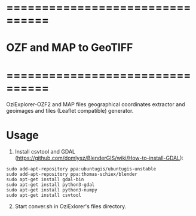 # ================================
# OZF and MAP to GeoTIFF
# ================================

OziExplorer-OZF2 and MAP files geographical coordinates extractor and geoimages and tiles (Leaflet compatible) generator.

# Usage 

1. Install csvtool and GDAL (https://github.com/domlysz/BlenderGIS/wiki/How-to-install-GDAL):

```
sudo add-apt-repository ppa:ubuntugis/ubuntugis-unstable
sudo add-apt-repository ppa:thomas-schiex/blender
sudo apt-get install gdal-bin
sudo apt-get install python3-gdal
sudo apt-get install python3-numpy
sudo apt-get install csvtool

```

2. Start conver.sh in OziExlorer's files directory.


